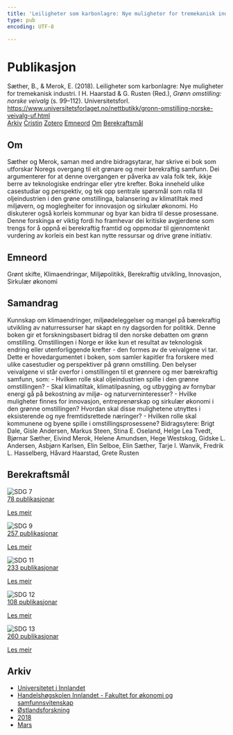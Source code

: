 ```yaml
---
title: 'Leiligheter som karbonlagre: Nye muligheter for tremekanisk industri'
type: pub
encoding: UTF-8

---
```

<h1>Publikasjon</h1>
<article id="csl-bib-container-YUAWT2V3" class="csl-bib-container">
  <div class="csl-bib-body"> <div class="csl-entry">Sæther, B., &#38; Merok, E. (2018). Leiligheter som karbonlagre: Nye muligheter for tremekanisk industri. I H. Haarstad &#38; G. Rusten (Red.), <i>Grønn omstilling: norske veivalg</i> (s. 99–112). Universitetsforl. <a href="https://www.universitetsforlaget.no/nettbutikk/gronn-omstilling-norske-veivalg-uf.html">https://www.universitetsforlaget.no/nettbutikk/gronn-omstilling-norske-veivalg-uf.html</a></div> </div>
  <div class="csl-bib-buttons">
    <a href="#taxonomy-article-YUAWT2V3" alt="archive" class="csl-bib-button">Arkiv</a>
    <a href="https://app.cristin.no/results/show.jsf?id=1573712" alt="Cristin" class="csl-bib-button">Cristin</a>
    <a href="http://zotero.org/groups/5881554/items/YUAWT2V3" alt="Zotero" class="csl-bib-button">Zotero</a>
    <a href="#keywords-article-YUAWT2V3" alt="keywords" class="csl-bib-button">Emneord</a>
    <a href="#about-article-YUAWT2V3" alt="about_pub" class="csl-bib-button">Om</a>
    <a href="#sdg-article-YUAWT2V3" alt="sdg" class="csl-bib-button">Berekraftsmål</a>
  </div>
  <div id="csl-bib-meta-container-YUAWT2V3"></div>
</article>
<div id="csl-bib-meta-YUAWT2V3" class="csl-bib-meta">
  <article id="about-article-YUAWT2V3" class="about_pub-article">
    <h1>Om</h1>
    Sæther og Merok, saman med andre bidragsytarar, har skrive ei bok som utforskar Noregs overgang til eit grønare og meir berekraftig samfunn. Dei argumenterer for at denne overgangen er påverka av vala folk tek, ikkje berre av teknologiske endringar eller ytre krefter. Boka inneheld ulike casestudiar og perspektiv, og tek opp sentrale spørsmål som rolla til oljeindustrien i den grøne omstillinga, balansering av klimatiltak med miljøvern, og moglegheiter for innovasjon og sirkulær økonomi. Ho diskuterer også korleis kommunar og byar kan bidra til desse prosessane. Denne forskinga er viktig fordi ho framhevar dei kritiske avgjerdene som trengs for å oppnå ei berekraftig framtid og oppmodar til gjennomtenkt vurdering av korleis ein best kan nytte ressursar og drive grøne initiativ.
  </article>
  <article id="keywords-article-YUAWT2V3" class="keywords-article">
    <h1>Emneord</h1>
    Grønt skifte, Klimaendringar, Miljøpolitikk, Berekraftig utvikling, Innovasjon, Sirkulær økonomi
  </article>
  <article id="abstract-article-YUAWT2V3" class="abstract-article">
    <h1>Samandrag</h1>
    Kunnskap om klimaendringer, miljøødeleggelser og mangel på bærekraftig utvikling av naturressurser har skapt en ny dagsorden for politikk. Denne boken gir et forskningsbasert bidrag til den norske debatten om grønn omstilling. Omstillingen i Norge er ikke kun et resultat av teknologisk endring eller utenforliggende krefter - den formes av de veivalgene vi tar. Dette er hovedargumentet i boken, som samler kapitler fra forskere med ulike casestudier og perspektiver på grønn omstilling. Den belyser veivalgene vi står overfor i omstillingen til et grønnere og mer bærekraftig samfunn, som: - Hvilken rolle skal oljeindustrien spille i den grønne omstillingen? - Skal klimatiltak, klimatilpasning, og utbygging av fornybar energi gå på bekostning av miljø- og naturverninteresser? - Hvilke muligheter finnes for innovasjon, entreprenørskap og sirkulær økonomi i den grønne omstillingen? Hvordan skal disse mulighetene utnyttes i eksisterende og nye fremtidsrettede næringer? - Hvilken rolle skal kommunene og byene spille i omstillingsprosessene? Bidragsytere: Brigt Dale, Gisle Andersen, Markus Steen, Stina E. Oseland, Helge Lea Tvedt, Bjørnar Sæther, Eivind Merok, Helene Amundsen, Hege Westskog, Gidske L. Andersen, Asbjørn Karlsen, Elin Selboe, Elin Sæther, Tarje I. Wanvik, Fredrik L. Hasselberg, Håvard Haarstad, Grete Rusten
  </article>
  <article id="sdg-article-YUAWT2V3" class="sdg-article">
    <h1>Berekraftsmål</h1>
    <div class="sdg-container"><div id="sdg7" class="sdg">
        <img src="{{< params subfolder >}}images/sdg/sdg07_nn.png" class="image" alt="SDG 7">
        <div class="sdg-overlay">
          <a href="{{< params subfolder >}}nn/archive/?sdg=7#archive" class="sdg-publication-count"><span>78</span> publikasjonar</a>
          <p><a href="https://fn.no/om-fn/fns-baerekraftsmaal/ren-energi-til-alle?lang=nno-NO" class="sdg-read-more">Les meir</a></p>
        </div>
      </div> <div id="sdg9" class="sdg">
        <img src="{{< params subfolder >}}images/sdg/sdg09_nn.png" class="image" alt="SDG 9">
        <div class="sdg-overlay">
          <a href="{{< params subfolder >}}nn/archive/?sdg=9#archive" class="sdg-publication-count"><span>257</span> publikasjonar</a>
          <p><a href="https://fn.no/om-fn/fns-baerekraftsmaal/industri-innovasjon-og-infrastruktur?lang=nno-NO" class="sdg-read-more">Les meir</a></p>
        </div>
      </div> <div id="sdg11" class="sdg">
        <img src="{{< params subfolder >}}images/sdg/sdg11_nn.png" class="image" alt="SDG 11">
        <div class="sdg-overlay">
          <a href="{{< params subfolder >}}nn/archive/?sdg=11#archive" class="sdg-publication-count"><span>233</span> publikasjonar</a>
          <p><a href="https://fn.no/om-fn/fns-baerekraftsmaal/baerekraftige-byer-og-lokalsamfunn?lang=nno-NO" class="sdg-read-more">Les meir</a></p>
        </div>
      </div> <div id="sdg12" class="sdg">
        <img src="{{< params subfolder >}}images/sdg/sdg12_nn.png" class="image" alt="SDG 12">
        <div class="sdg-overlay">
          <a href="{{< params subfolder >}}nn/archive/?sdg=12#archive" class="sdg-publication-count"><span>108</span> publikasjonar</a>
          <p><a href="https://fn.no/om-fn/fns-baerekraftsmaal/ansvarlig-forbruk-og-produksjon?lang=nno-NO" class="sdg-read-more">Les meir</a></p>
        </div>
      </div> <div id="sdg13" class="sdg">
        <img src="{{< params subfolder >}}images/sdg/sdg13_nn.png" class="image" alt="SDG 13">
        <div class="sdg-overlay">
          <a href="{{< params subfolder >}}nn/archive/?sdg=13#archive" class="sdg-publication-count"><span>260</span> publikasjonar</a>
          <p><a href="https://fn.no/om-fn/fns-baerekraftsmaal/stoppe-klimaendringene?lang=nno-NO" class="sdg-read-more">Les meir</a></p>
        </div>
      </div></div>
  </article>
  <article id="taxonomy-article-YUAWT2V3" class="taxonomy-article">
    <h1>Arkiv</h1>
    <ul>
      <li><a href="{{< params subfolder >}}nn/archive/?key=3DCRN523">Universitetet i Innlandet</a></li>
      <li><a href="{{< params subfolder >}}nn/archive/?key=DU8Q9LN9">Handelshøgskolen Innlandet - Fakultet for økonomi og samfunnsvitenskap</a></li>
      <li><a href="{{< params subfolder >}}nn/archive/?key=IRYXBU4S">Østlandsforskning</a></li>
      <li><a href="{{< params subfolder >}}nn/archive/?key=64DNHFWC">2018</a></li>
      <li><a href="{{< params subfolder >}}nn/archive/?key=MWHU9WHZ">Mars</a></li>
    </ul>
  </article>
</div>

